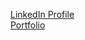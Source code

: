 [LinkedIn Profile](https://www.linkedin.com/in/charles-prystupa/)
<br />
[Portfolio](https://CPrystupa.com)

